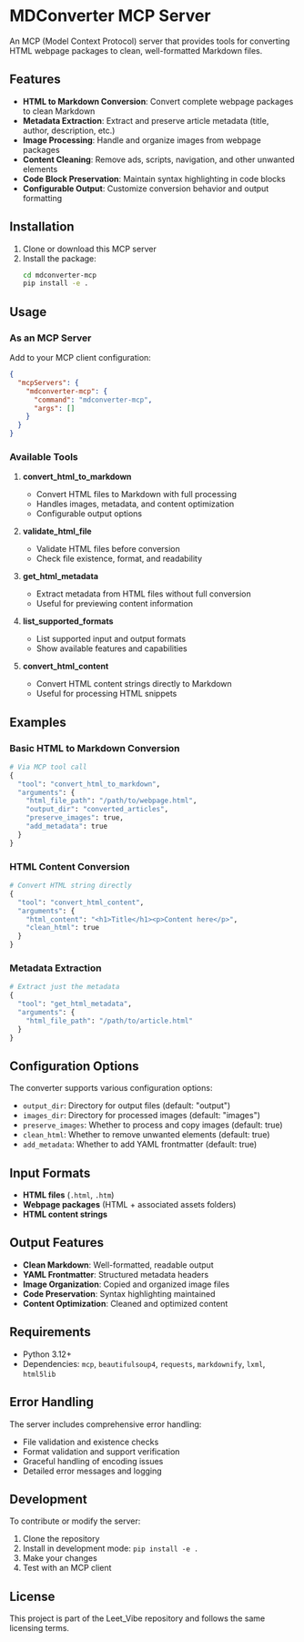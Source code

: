 # MDConverter MCP Server

An MCP (Model Context Protocol) server that provides tools for converting HTML webpage packages to clean, well-formatted Markdown files.

## Features

- **HTML to Markdown Conversion**: Convert complete webpage packages to clean Markdown
- **Metadata Extraction**: Extract and preserve article metadata (title, author, description, etc.)
- **Image Processing**: Handle and organize images from webpage packages
- **Content Cleaning**: Remove ads, scripts, navigation, and other unwanted elements
- **Code Block Preservation**: Maintain syntax highlighting in code blocks
- **Configurable Output**: Customize conversion behavior and output formatting

## Installation

1. Clone or download this MCP server
2. Install the package:
   ```bash
   cd mdconverter-mcp
   pip install -e .
   ```

## Usage

### As an MCP Server

Add to your MCP client configuration:

```json
{
  "mcpServers": {
    "mdconverter-mcp": {
      "command": "mdconverter-mcp",
      "args": []
    }
  }
}
```

### Available Tools

1. **convert_html_to_markdown**
   - Convert HTML files to Markdown with full processing
   - Handles images, metadata, and content optimization
   - Configurable output options

2. **validate_html_file**
   - Validate HTML files before conversion
   - Check file existence, format, and readability

3. **get_html_metadata**
   - Extract metadata from HTML files without full conversion
   - Useful for previewing content information

4. **list_supported_formats**
   - List supported input and output formats
   - Show available features and capabilities

5. **convert_html_content**
   - Convert HTML content strings directly to Markdown
   - Useful for processing HTML snippets

## Examples

### Basic HTML to Markdown Conversion

```python
# Via MCP tool call
{
  "tool": "convert_html_to_markdown",
  "arguments": {
    "html_file_path": "/path/to/webpage.html",
    "output_dir": "converted_articles",
    "preserve_images": true,
    "add_metadata": true
  }
}
```

### HTML Content Conversion

```python
# Convert HTML string directly
{
  "tool": "convert_html_content",
  "arguments": {
    "html_content": "<h1>Title</h1><p>Content here</p>",
    "clean_html": true
  }
}
```

### Metadata Extraction

```python
# Extract just the metadata
{
  "tool": "get_html_metadata",
  "arguments": {
    "html_file_path": "/path/to/article.html"
  }
}
```

## Configuration Options

The converter supports various configuration options:

- `output_dir`: Directory for output files (default: "output")
- `images_dir`: Directory for processed images (default: "images")
- `preserve_images`: Whether to process and copy images (default: true)
- `clean_html`: Whether to remove unwanted elements (default: true)
- `add_metadata`: Whether to add YAML frontmatter (default: true)

## Input Formats

- **HTML files** (`.html`, `.htm`)
- **Webpage packages** (HTML + associated assets folders)
- **HTML content strings**

## Output Features

- **Clean Markdown**: Well-formatted, readable output
- **YAML Frontmatter**: Structured metadata headers
- **Image Organization**: Copied and organized image files
- **Code Preservation**: Syntax highlighting maintained
- **Content Optimization**: Cleaned and optimized content

## Requirements

- Python 3.12+
- Dependencies: `mcp`, `beautifulsoup4`, `requests`, `markdownify`, `lxml`, `html5lib`

## Error Handling

The server includes comprehensive error handling:
- File validation and existence checks
- Format validation and support verification
- Graceful handling of encoding issues
- Detailed error messages and logging

## Development

To contribute or modify the server:

1. Clone the repository
2. Install in development mode: `pip install -e .`
3. Make your changes
4. Test with an MCP client

## License

This project is part of the Leet_Vibe repository and follows the same licensing terms.
